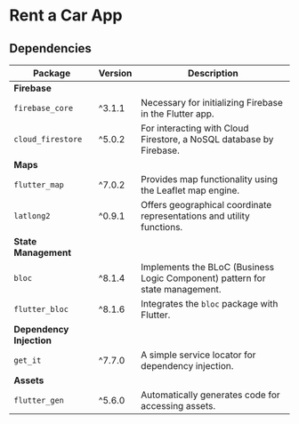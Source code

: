 # Rent a Car App

## Dependencies

| Package             | Version  | Description                                                                 |
|---------------------|----------|-----------------------------------------------------------------------------|
| **Firebase**        |          |                                                                             |
| `firebase_core`     | ^3.1.1   | Necessary for initializing Firebase in the Flutter app.                     |
| `cloud_firestore`   | ^5.0.2   | For interacting with Cloud Firestore, a NoSQL database by Firebase.         |
| **Maps**            |          |                                                                             |
| `flutter_map`       | ^7.0.2   | Provides map functionality using the Leaflet map engine.                    |
| `latlong2`          | ^0.9.1   | Offers geographical coordinate representations and utility functions.       |
| **State Management**|          |                                                                             |
| `bloc`              | ^8.1.4   | Implements the BLoC (Business Logic Component) pattern for state management.|
| `flutter_bloc`      | ^8.1.6   | Integrates the `bloc` package with Flutter.                                 |
| **Dependency Injection**|      |                                                                             |
| `get_it`            | ^7.7.0   | A simple service locator for dependency injection.                          |
| **Assets**          |          |                                                                             |
| `flutter_gen`       | ^5.6.0   | Automatically generates code for accessing assets.                          |


